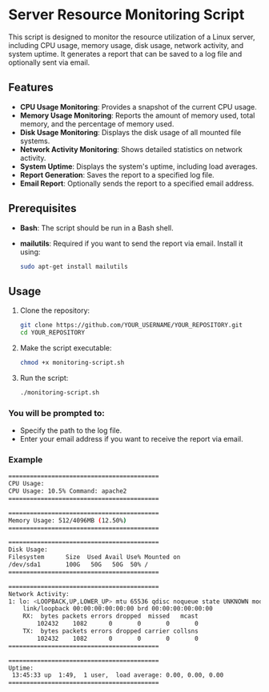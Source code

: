 # Server Resource Monitoring Script

This script is designed to monitor the resource utilization of a Linux server, including CPU usage, memory usage, disk usage, network activity, and system uptime. It generates a report that can be saved to a log file and optionally sent via email.

## Features

- **CPU Usage Monitoring**: Provides a snapshot of the current CPU usage.
- **Memory Usage Monitoring**: Reports the amount of memory used, total memory, and the percentage of memory used.
- **Disk Usage Monitoring**: Displays the disk usage of all mounted file systems.
- **Network Activity Monitoring**: Shows detailed statistics on network activity.
- **System Uptime**: Displays the system's uptime, including load averages.
- **Report Generation**: Saves the report to a specified log file.
- **Email Report**: Optionally sends the report to a specified email address.

## Prerequisites

- **Bash**: The script should be run in a Bash shell.
- **mailutils**: Required if you want to send the report via email. Install it using:
  
  ```bash
  sudo apt-get install mailutils
  ```

## Usage
1. Clone the repository:
   ```bash
   git clone https://github.com/YOUR_USERNAME/YOUR_REPOSITORY.git
   cd YOUR_REPOSITORY
   ```
2. Make the script executable:
   ```bash
   chmod +x monitoring-script.sh
   ```
3. Run the script:
   ```bash
   ./monitoring-script.sh
   ```

### You will be prompted to:

* Specify the path to the log file.
* Enter your email address if you want to receive the report via email.

### Example

```bash
==========================================
CPU Usage:
CPU Usage: 10.5% Command: apache2
==========================================

==========================================
Memory Usage: 512/4096MB (12.50%)
==========================================

==========================================
Disk Usage:
Filesystem      Size  Used Avail Use% Mounted on
/dev/sda1       100G   50G   50G  50% /
==========================================

==========================================
Network Activity:
1: lo: <LOOPBACK,UP,LOWER_UP> mtu 65536 qdisc noqueue state UNKNOWN mode DEFAULT group default qlen 1000
    link/loopback 00:00:00:00:00:00 brd 00:00:00:00:00:00
    RX:  bytes packets errors dropped  missed   mcast
        102432    1082      0       0       0       0
    TX:  bytes packets errors dropped carrier collsns
        102432    1082      0       0       0       0
==========================================

==========================================
Uptime:
 13:45:33 up  1:49,  1 user,  load average: 0.00, 0.00, 0.00
==========================================
```
